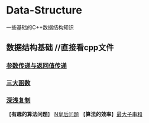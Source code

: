 # Data-Structure
一些基础的C++数据结构知识
## 数据结构基础 //直接看cpp文件
### [参数传递与返回值传递](C++数据结构基础/C++的三种参数传递方式.md)
### [三大函数](C++数据结构基础/三大函数.md)
### [深浅复制](C++数据结构基础/深浅复制.md)

【**有趣的算法问题**】 [N皇后问题](N皇后问题/源.cpp)
【**算法的效率**】[最大子串和](最大子序列和/最大子序列和.cpp)
